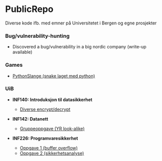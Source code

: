 # PublicRepo
Diverse kode ifb. med emner på Universitetet i Bergen og egne prosjekter


### Bug/vulnerability-hunting
  - Discovered a bug/vulnerability in a big nordic company (write-up available)


### Games
  - [PythonSlange (snake laget med python)](https://github.com/vegkva/PublicRepo/tree/main/Games/Pythonslange%20(snake))


### UiB
  - **INF140: Introduksjon til datasikkerhet**
    - [Diverse encrypt/decrypt](https://github.com/vegkva/PublicRepo/tree/main/UiB/INF140)
      
  - **INF142: Datanett**
    - [Gruppeoppgave (YR look-alike)](https://github.com/vegkva/PublicRepo/tree/main/UiB/INF142/GroupAssignment)
  
  - **INF226: Programvaresikkerhet**
    - [Oppgave 1 (buffer overflow)](https://github.com/vegkva/PublicRepo/blob/main/UiB/INF226/Assignment1/write-up.pdf)
    - [Oppgave 2 (sikkerhetsanalyse)](https://github.com/vegkva/PublicRepo/blob/main/UiB/INF226/Assignment2/SecurityAnalysis.pdf)
